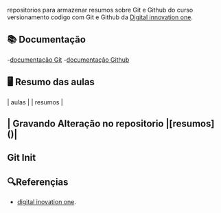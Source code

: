 repositorios para armazenar resumos sobre Git e Github
do curso versionamento codigo com Git e Github da [Digital innovation one](https://www.dio.me/).

## 📚 Documentação
-[documentação Git](https://git-scm.com/)
-[documentação Github](https://github.com/)

## 🖥️ Resumo das aulas
| aulas | | resumos |

| Gravando Alteração no repositorio |[resumos]
()|
-----
Git Init
-----
## 🔍Referençias 
- [digital inovation one]().
